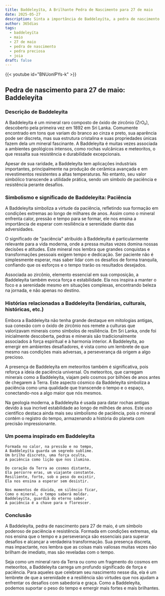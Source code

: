 ```yaml
---
title: Baddeleyíta, A Brilhante Pedra de Nascimento para 27 de maio
date: 2025-05-27
description: Sinta a importância de Baddeleyíta, a pedra de nascimento de 27 de maio que simboliza Paciência. Deixe que sua beleza e significado iluminem seu dia.
author: 365dias
tags:
  - baddeleyíta
  - maio
  - 27 de maio
  - pedra de nascimento
  - pedra preciosa
  - joia
draft: false
---
```


{{< youtube id="BNUonlPYs-k" >}}

## Pedra de nascimento para 27 de maio: Baddeleyíta

### Descrição de Baddeleyíta

A Baddeleyíta é um mineral raro composto de óxido de zircônio (ZrO₂), descoberto pela primeira vez em 1892 em Sri Lanka. Comumente encontrado em tons que variam do branco ao cinza e preto, sua aparência pode ser discreta, mas sua estrutura cristalina e suas propriedades únicas fazem dela um mineral fascinante. A Baddeleyíta é muitas vezes associada a ambientes geológicos intensos, como rochas vulcânicas e meteoritos, o que ressalta sua resistência e durabilidade excepcionais.

Apesar de sua raridade, a Baddeleyíta tem aplicações industriais importantes, principalmente na produção de cerâmica avançada e em revestimentos resistentes a altas temperaturas. No entanto, seu valor simbólico transcende a utilidade prática, sendo um símbolo de paciência e resistência perante desafios.

### Simbolismo e significado de Baddeleyíta: Paciência

A Baddeleyíta simboliza a virtude da paciência, refletindo sua formação em condições extremas ao longo de milhares de anos. Assim como o mineral enfrenta calor, pressão e tempo para se formar, ele nos ensina a importância de esperar com resiliência e serenidade diante das adversidades.

O significado de "paciência" atribuído à Baddeleyíta é particularmente relevante para a vida moderna, onde a pressa muitas vezes domina nossas decisões e atitudes. Este mineral nos lembra que grandes conquistas e transformações pessoais exigem tempo e dedicação. Ser paciente não é simplesmente esperar, mas saber lidar com os desafios de forma tranquila, confiando que os esforços e o tempo trarão os resultados desejados.

Associada ao zircônio, elemento essencial em sua composição, a Baddeleyíta também evoca força e estabilidade. Ela nos inspira a manter o foco e a serenidade mesmo em situações complexas, encontrando beleza na jornada, e não apenas no destino.

### Histórias relacionadas a Baddeleyíta (lendárias, culturais, históricas, etc.)

Embora a Baddeleyíta não tenha grande destaque em mitologias antigas, sua conexão com o óxido de zircônio nos remete a culturas que valorizavam minerais como símbolos de resiliência. Em Sri Lanka, onde foi inicialmente descoberta, pedras e minerais são tradicionalmente associados à força espiritual e à harmonia interior. A Baddeleyíta, ao emergir em ambientes desafiadores, é vista como um lembrete de que mesmo nas condições mais adversas, a perseverança dá origem a algo precioso.

A presença de Baddeleyíta em meteoritos também é significativa, pois reforça a ideia de paciência universal. Os meteoritos, que carregam minerais como a Baddeleyíta, viajam pelo cosmos por bilhões de anos antes de chegarem à Terra. Este aspecto cósmico da Baddeleyíta simboliza a paciência como uma qualidade que transcende o tempo e o espaço, conectando-nos a algo maior que nós mesmos.

Na geologia moderna, a Baddeleyíta é usada para datar rochas antigas devido à sua incrível estabilidade ao longo de milhões de anos. Este uso científico destaca ainda mais seu simbolismo de paciência, pois o mineral contém o registro do tempo, armazenando a história do planeta com precisão impressionante.

### Um poema inspirado em Baddeleyíta

```
Formada no calor, na pressão e no tempo,  
A Baddeleyíta guarda um segredo sublime.  
Um brilho discreto, uma força oculta,  
A paciência como lição que nos ilumina.  

Do coração da Terra ao cosmos distante,  
Ela percorre eras, um viajante constante.  
Resiliente, forte, sob o peso do existir,  
Ela nos ensina a esperar sem desistir.  

Nos momentos de dúvida, em silêncio ficar,  
Como o mineral, o tempo saberá moldar.  
Baddeleyíta, guardiã do eterno saber,  
A paciência é a chave para o florescer.  
```

### Conclusão

A Baddeleyíta, pedra de nascimento para 27 de maio, é um símbolo poderoso de paciência e resistência. Formada em condições extremas, ela nos ensina que o tempo e a perseverança são essenciais para superar desafios e alcançar a verdadeira transformação. Sua presença discreta, mas impactante, nos lembra que as coisas mais valiosas muitas vezes não brilham de imediato, mas são reveladas com o tempo.

Seja como um mineral raro da Terra ou como um fragmento do cosmos em meteoritos, a Baddeleyíta carrega um profundo significado de força e paciência. Para aqueles que celebram seu nascimento nesse dia, ela é um lembrete de que a serenidade e a resiliência são virtudes que nos ajudam a enfrentar os desafios com sabedoria e graça. Como a Baddeleyíta, podemos suportar o peso do tempo e emergir mais fortes e mais brilhantes.